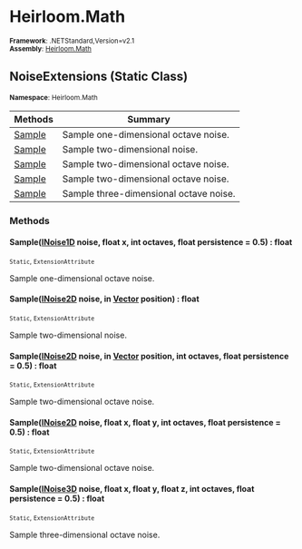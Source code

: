 # Heirloom.Math

<small>**Framework**: .NETStandard,Version=v2.1</small>  
<small>**Assembly**: [Heirloom.Math](../Heirloom.Math/Heirloom.Math.md)</small>  

## NoiseExtensions (Static Class)
<small>**Namespace**: Heirloom.Math</sub></small>  

| Methods                | Summary                                |
|------------------------|----------------------------------------|
| [Sample](#SAMC21A4033) | Sample one-dimensional octave noise.   |
| [Sample](#SAMA32AB961) | Sample two-dimensional noise.          |
| [Sample](#SAM9FDDDEB2) | Sample two-dimensional octave noise.   |
| [Sample](#SAMA101C516) | Sample two-dimensional octave noise.   |
| [Sample](#SAMBD90BAB2) | Sample three-dimensional octave noise. |

### Methods

#### <a name="SAMC21A4033"></a>Sample([INoise1D](Heirloom.Math.INoise1D.md) noise, float x, int octaves, float persistence = 0.5) : float
<small>`Static`, `ExtensionAttribute`</small>

Sample one-dimensional octave noise.


#### <a name="SAMA32AB961"></a>Sample([INoise2D](Heirloom.Math.INoise2D.md) noise, in [Vector](Heirloom.Math.Vector.md) position) : float
<small>`Static`, `ExtensionAttribute`</small>

Sample two-dimensional noise.


#### <a name="SAM9FDDDEB2"></a>Sample([INoise2D](Heirloom.Math.INoise2D.md) noise, in [Vector](Heirloom.Math.Vector.md) position, int octaves, float persistence = 0.5) : float
<small>`Static`, `ExtensionAttribute`</small>

Sample two-dimensional octave noise.


#### <a name="SAMA101C516"></a>Sample([INoise2D](Heirloom.Math.INoise2D.md) noise, float x, float y, int octaves, float persistence = 0.5) : float
<small>`Static`, `ExtensionAttribute`</small>

Sample two-dimensional octave noise.


#### <a name="SAMBD90BAB2"></a>Sample([INoise3D](Heirloom.Math.INoise3D.md) noise, float x, float y, float z, int octaves, float persistence = 0.5) : float
<small>`Static`, `ExtensionAttribute`</small>

Sample three-dimensional octave noise.


